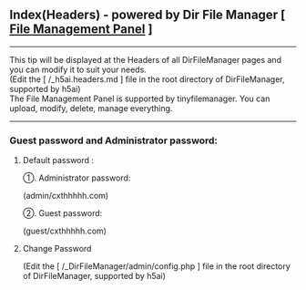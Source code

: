 ## Index(Headers) - powered by Dir File Manager \[ [File Management Panel](/_DirFileManager/admin/) \]

* * *

This tip will be displayed at the Headers of all DirFileManager pages and you can modify it to suit your needs.  
(Edit the \[ /_h5ai.headers.md \] file in the root directory of DirFileManager, supported by h5ai)  
The File Management Panel is supported by tinyfilemanager. You can upload, modify, delete, manage everything.

* * *

### Guest password and Administrator password:

1. Default password :
  
	①. Administrator password:
  
	(admin/cxthhhhh.com)
  
	②. Guest password:
  
	(guest/cxthhhhh.com)
  
2. Change Password
  
	(Edit the \[ /_DirFileManager/admin/config.php \] file in the root directory of DirFileManager, supported by h5ai)  